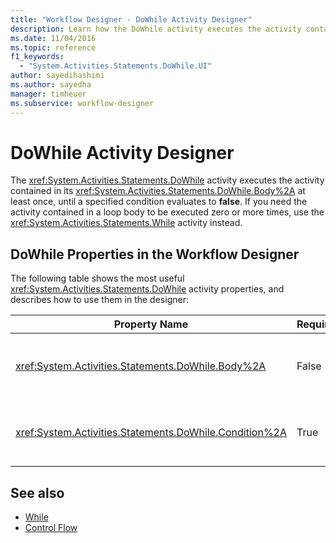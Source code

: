 ```yaml
---
title: "Workflow Designer - DoWhile Activity Designer"
description: Learn how the DoWhile activity executes the activity contained in its Body at least once, until a specified condition evaluates to false.
ms.date: 11/04/2016
ms.topic: reference
f1_keywords:
  - "System.Activities.Statements.DoWhile.UI"
author: sayedihashimi
ms.author: sayedha
manager: timheuer
ms.subservice: workflow-designer
---
```

# DoWhile Activity Designer

The <xref:System.Activities.Statements.DoWhile> activity executes the activity contained in its <xref:System.Activities.Statements.DoWhile.Body%2A> at least once, until a specified condition evaluates to **false**. If you need the activity contained in a loop body to be executed zero or more times, use the <xref:System.Activities.Statements.While> activity instead.

## DoWhile Properties in the Workflow Designer

The following table shows the most useful <xref:System.Activities.Statements.DoWhile> activity properties, and describes how to use them in the designer:

|Property Name|Required|Usage|
|-|--------------|-|
|<xref:System.Activities.Statements.DoWhile.Body%2A>|False|The activity to execute while the condition is **true**. To add the <xref:System.Activities.Statements.DoWhile.Body%2A> activity, drop an activity from the toolbox into the **Body** box on the **DoWhile** activity designer with hint text "Drop Activity Here".|
|<xref:System.Activities.Statements.DoWhile.Condition%2A>|True|The condition to evaluate after each iteration of the loop. To set the <xref:System.Activities.Statements.DoWhile.Condition%2A>, type a Visual Basic expression in the **Condition** box on the **DoWhile** activity designer or in the property grid.|

## See also

- [While](../workflow-designer/while-activity-designer.md)
- [Control Flow](../workflow-designer/control-flow-activity-designers.md)
